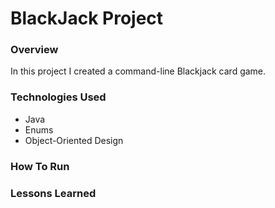 # BlackJack Project

### Overview
In this project I created a command-line Blackjack card game.

### Technologies Used
* Java
* Enums
* Object-Oriented Design

### How To Run


### Lessons Learned
